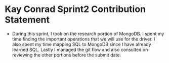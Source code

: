 # Kay Conrad Sprint2 Contribution Statement
+ During this sprint, I took on the research portion of MongoDB. I spent my time finding the important operations that we will use for the driver. I also spent my time mapping SQL to MongoDB since I have already learned SQL. Lastly I managed the git flow and also consulted on reviewing the other portions before the submit date.